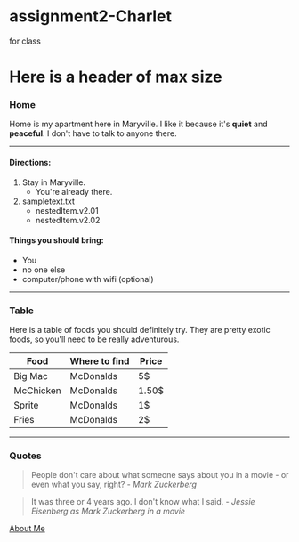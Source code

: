 # assignment2-Charlet
for class

# Here is a header of max size
### Home

Home is my apartment here in Maryville. I like it because it's **quiet** and **peaceful**. I don't have to talk to anyone there.

__________________________

#### Directions:

1. Stay in Maryville.
    - You're already there.
2. sampletext.txt
    - nestedItem.v2.01
    - nestedItem.v2.02

#### Things you should bring:

 - You
 - no one else
 - computer/phone with wifi (optional)

___________________________

### Table

Here is a table of foods you should definitely try. They are pretty exotic foods, so you'll need to be really
adventurous.

| Food | Where to find | Price |
| ---- | ------------- | ----- |
| Big Mac | McDonalds | 5$ |
| McChicken | McDonalds | 1.50$ |
| Sprite | McDonalds | 1$ |
| Fries | McDonalds | 2$ |

____________________________

### Quotes

> People don't care about what someone says about you in a movie - or even what you say, right?
 \- *Mark Zuckerberg*

> It was three or 4 years ago. I don't know what I said.
 \- *Jessie Eisenberg as Mark Zuckerberg in a movie*






[About Me](aboutme.md)
